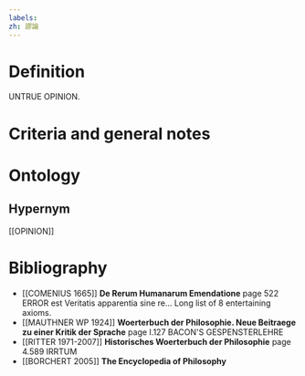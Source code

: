 ```yaml
---
labels: 
zh: 謬論
---
```


# Definition
UNTRUE OPINION.
# Criteria and general notes
# Ontology

## Hypernym
[[OPINION]]
# Bibliography
- [[COMENIUS 1665]]
**De Rerum Humanarum Emendatione** page 522
ERROR est Veritatis apparentia sine re...
Long list of 8 entertaining axioms.
- [[MAUTHNER WP 1924]]
**Woerterbuch der Philosophie. Neue Beitraege zu einer Kritik der Sprache** page I.127
BACON'S GESPENSTERLEHRE
- [[RITTER 1971-2007]]
**Historisches Woerterbuch der Philosophie** page 4.589
IRRTUM
- [[BORCHERT 2005]]
**The Encyclopedia of Philosophy** 
